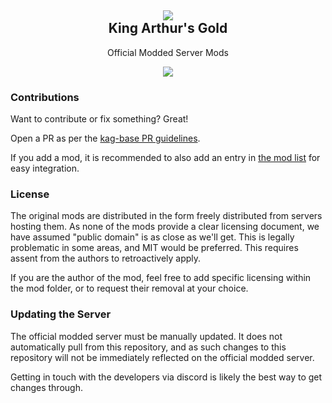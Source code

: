 <h2 align='center'><img src='http://i.imgur.com/794rYzg.png'><br>King Arthur's Gold</h2>
<p align='center'>Official Modded Server Mods</p>

<p align='center'>
  <a href='https://discord.gg/kag'>
      <img src='https://img.shields.io/badge/%23development-on Discord-7289DA.svg'>
  </a>
</p>

### Contributions

Want to contribute or fix something? Great!

Open a PR as per the [kag-base PR guidelines](https://github.com/transhumandesign/kag-base/blob/master/CONTRIBUTING.md#pull-request-process).

If you add a mod, it is recommended to also add an entry in [the mod list](https://github.com/transhumandesign/kag-modded-server-mods/blob/master/mod_list.md) for easy integration.

### License

The original mods are distributed in the form freely distributed from servers hosting them. As none of the mods provide a clear licensing document, we have assumed "public domain" is as close as we'll get. This is legally problematic in some areas, and MIT would be preferred. This requires assent from the authors to retroactively apply.

If you are the author of the mod, feel free to add specific licensing within the mod folder, or to request their removal at your choice.

### Updating the Server

The official modded server must be manually updated. It does not automatically pull from this repository, and as such changes to this repository will not be immediately reflected on the official modded server.

Getting in touch with the developers via discord is likely the best way to get changes through.